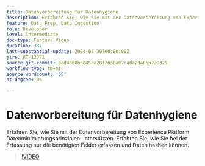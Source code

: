 ```yaml
---
title: Datenvorbereitung für Datenhygiene
description: Erfahren Sie, wie Sie mit der Datenvorbereitung von Experience Platform Datenminimierungsprinzipien unterstützen. Erfahren Sie, wie Sie bei der Erfassung nur die benötigten Felder erfassen und Daten hashen können.
feature: Data Prep, Data Ingestion
role: Developer
level: Intermediate
doc-type: Feature Video
duration: 337
last-substantial-update: 2024-05-30T00:00:00Z
jira: KT-12371
source-git-commit: bad48d8b5845aa2812630a07cada2d465b729325
workflow-type: tm+mt
source-wordcount: '68'
ht-degree: 0%

---
```



# Datenvorbereitung für Datenhygiene

Erfahren Sie, wie Sie mit der Datenvorbereitung von Experience Platform Datenminimierungsprinzipien unterstützen. Erfahren Sie, wie Sie bei der Erfassung nur die benötigten Felder erfassen und Daten hashen können.

>[!VIDEO](https://video.tv.adobe.com/v/3429485/?learn=on)
